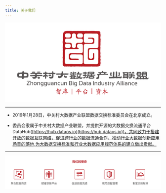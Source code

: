 ```yaml
---
title: 关于我们
---
```


 
 
 ![](logo-02.png) 

----------------------------------------------------------------------------------------------------------------------

- 2016年1月28日，中关村大数据产业联盟数据交换标准委员会在北京成立。

- 委员会隶属于中关村大数据产业联盟，并提供开源的大数据交换流通平台DataHub([https://hub.dataos.io](https://hub.dataos.io))，共同致力于搭建开放的数据互联网络，促进跨行业的数据流通合作，推动行业大数据创新应用场景的落地,为大数据交换标准和行业大数据应用规范体系的建立做出贡献。
   
----------------------------------------------------------------------------------------------------------------------
![](mission.png) 

